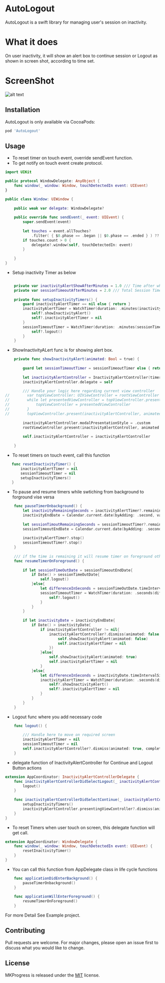 # AutoLogout

AutoLogout is a swift library for managing user's session on inactivity. 

# What it does

On user inactivity, it will show an alert box to continue session or Logout as shown in screen shot, according to time set.

# ScreenShot
![alt text](https://github.com/AdnanYousaf813/AutoLogout/blob/main/Simulator%20Screen%20Shot%20-%20iPhone%208%20-%202021-08-26%20at%2016.34.58.png)

## Installation
AutoLogout is only available via CocoaPods: 
```bash
pod 'AutoLogout'
```

## Usage

* To reset timer on touch event, override sendEvent function.
* To get notify on touch event create protocol.

```swift
import UIKit

public protocol WindowDelegate: AnyObject {
    func window(_ window: Window, touchDetectedIn event: UIEvent)
}

public class Window: UIWindow {
    
    public weak var delegate: WindowDelegate?
    
    public override func sendEvent(_ event: UIEvent) {
        super.sendEvent(event)
        
        let touches = event.allTouches?
            .filter( { $0.phase == .began || $0.phase == .ended } ) ?? []
        if touches.count > 0 {
            delegate?.window(self, touchDetectedIn: event)
        }
        
    }
}
```

* Setup inactivity Timer as below

```swift

    private var inactivityAlertShowAfterMinutes = 1.0 /// Time after which pop up will appear for remaining time
    private var sessionTimeoutAfterMinutes = 2.0 /// Total Session Time Out Time
    
    private func setupInactivityTimers() {
        guard inactivityAlertTimer == nil else { return }
        inactivityAlertTimer = WatchTimer(duration: .minutes(inactivityAlertShowAfterMinutes)) { [weak self] in
            self?.showInactivityAlert()
            self?.inactivityAlertTimer = nil
        }
        sessionTimeoutTimer = WatchTimer(duration: .minutes(sessionTimeoutAfterMinutes)) { [weak self] in
            self?.logout()
        }
    }
```

* ShowInactivityALert func is for showing alert box.

```swift
    private func showInactivityAlert(animated: Bool = true) {
        
        guard let sessionTimeoutTimer = sessionTimeoutTimer else { return }
        
        let inactivityAlertController = InactivityAlertController(timer: sessionTimeoutTimer)
        inactivityAlertController.delegate = self

        /// Handle your logic here regarding current view controller
//        var topViewController: UIViewController = rootViewController
//        while let presentedViewController = topViewController.presentedViewController {
//            topViewController = presentedViewController
//        }
//        topViewController.present(inactivityAlertController, animated: animated)
        
        inactivityAlertController.modalPresentationStyle = .custom
        rootViewController.present(inactivityAlertController, animated: animated)
    
        self.inactivityAlertController = inactivityAlertController
        
    }
 ```
 
 * To reset timers on touch event, call this function
 ```swift
    func resetInactivityTimer() {
        inactivityAlertTimer = nil
        sessionTimeoutTimer = nil
        setupInactivityTimers()
    }
 ```
 
 * To pause and resume timers while swtiching from background to forground vise versa
 
```swift
    func pauseTimerOnbackground() {
        let inactivityRemainingSeconds = inactivityAlertTimer?.remainingTime?.in(.seconds) ?? 0
        inactivityEndDate = Calendar.current.date(byAdding: .second, value: Int(inactivityRemainingSeconds), to: Date())
        
        let sessionTimoutRemainingSeconds = sessionTimeoutTimer?.remainingTime?.in(.seconds) ?? 0
        sessionTimeoutEndDate = Calendar.current.date(byAdding: .second, value: Int(sessionTimoutRemainingSeconds), to: Date())
        
        inactivityAlertTimer?.stop()
        sessionTimeoutTimer?.stop()
    }
    
    /// if the time is remaining it will resume timer on foreground other wise user will logout automaticaly.
    func resumeTimerOnForeground() {
        
        if let sessionTimeOutDate = sessionTimeoutEndDate{
            if Date() > sessionTimeOutDate{
                self.logout()
            }else{
                let differenceInSeconds = sessionTimeOutDate.timeIntervalSince(Date())
                sessionTimeoutTimer = WatchTimer(duration: .seconds(differenceInSeconds)) { [weak self] in
                    self?.logout()
                }
            }
        }
        
        if let inactivityDate = inactivityEndDate{
            if Date() > inactivityDate{
                if inactivityAlertController != nil{
                    inactivityAlertController?.dismiss(animated: false, completion: {
                        self.showInactivityAlert(animated: false)
                        self.inactivityAlertTimer = nil
                    })
                }else{
                    self.showInactivityAlert(animated: true)
                    self.inactivityAlertTimer = nil
                }
            }else{
                let differenceInSeconds = inactivityDate.timeIntervalSince(Date())
                inactivityAlertTimer = WatchTimer(duration: .seconds(differenceInSeconds)) { [weak self] in
                    self?.showInactivityAlert()
                    self?.inactivityAlertTimer = nil
                }
            }
        }
    }
```

* Logout func where you add necessary code 
```swift
    func logout() {
        
        /// Handle here to move on required screen
        inactivityAlertTimer = nil
        sessionTimeoutTimer = nil
        self.inactivityAlertController?.dismiss(animated: true, completion: nil)
    }
```
* delegate function of InactivityAlertController for Continue and Logout Button actions

```swift
extension AppCoordinator: InactivityAlertControllerDelegate {
    func inactivityAlertControllerDidSelectLogout(_ inactivityAlertController: InactivityAlertController) {
        logout()
    }
    
    func inactivityAlertControllerDidSelectContinue(_ inactivityAlertController: InactivityAlertController) {
        setupInactivityTimers()
        inactivityAlertController.presentingViewController?.dismiss(animated: true)
    }
}
```

* To reset Timers when user touch on screen, this delegate function will get call.
```swift
extension AppCoordinator: WindowDelegate {
    func window(_ window: Window, touchDetectedIn event: UIEvent) {
        resetInactivityTimer()
    }
}
```

* You can call this function from AppDelegate class in life cycle functions
```swift
    func applicationDidEnterBackground() {
        pauseTimerOnbackground()
    }
    
    func applicationWillEnterForeground() {
        resumeTimerOnForeground()
    }
```

For more Detail See Example project.

## Contributing
Pull requests are welcome. For major changes, please open an issue first to discuss what you would like to change.

## License
MKProgress is released under the [MIT](https://choosealicense.com/licenses/mit/) license.
